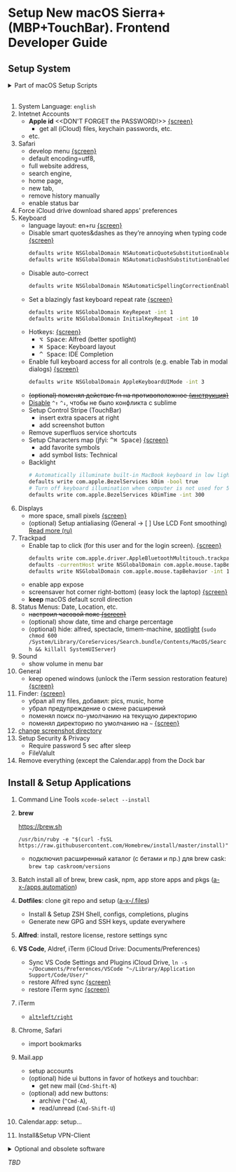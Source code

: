 # Setup New macOS Sierra+ (MBP+TouchBar). Frontend Developer Guide

## Setup System

<details><summary>Part of macOS Setup Scripts</summary>

```sh
# Save screenshots to the desktop
defaults write com.apple.screencapture location -string "${HOME}/Desktop"

# Save screenshots in PNG format (other options: BMP, GIF, JPG, PDF, TIFF)
defaults write com.apple.screencapture type -string "png"

# Hide all desktop icons because who need 'em'
defaults write com.apple.finder CreateDesktop -bool false

# Disable shadow in screenshots
defaults write com.apple.screencapture disable-shadow -bool true

# Enable subpixel font rendering on non-Apple LCDs
defaults write NSGlobalDomain AppleFontSmoothing -int 2

# Finder: show all filename extensions
defaults write NSGlobalDomain AppleShowAllExtensions -bool true

# Finder: show status bar
defaults write com.apple.finder ShowStatusBar -bool true

# Finder: show path bar
defaults write com.apple.finder ShowPathbar -bool true

# Show the ~/Library folder
chflags nohidden ~/Library


# When performing a search, search the current folder by default
defaults write com.apple.finder FXDefaultSearchScope -string "SCcf"

# Disable the warning when changing a file extension
defaults write com.apple.finder FXEnableExtensionChangeWarning -bool false


# Avoid creating .DS_Store files on network volumes
defaults write com.apple.desktopservices DSDontWriteNetworkStores -bool true


# Wipe all (default) app icons from the Dock
# This is only really useful when setting up a new Mac, or if you don’t use
# the Dock to launch apps.
#defaults write com.apple.dock persistent-apps -array

# Add iOS Simulator to Launchpad
sudo ln -sf "/Applications/Xcode.app/Contents/Developer/Applications/iOS Simulator.app" "/Applications/iOS Simulator.app"


# Hot corners
# Possible values:
#  0: no-op
#  2: Mission Control
#  3: Show application windows
#  4: Desktop
#  5: Start screen saver
#  6: Disable screen saver
#  7: Dashboard
# 10: Put display to sleep
# 11: Launchpad
# 12: Notification Center

# Bottom Right screen corner → Put to sleep
defaults write com.apple.dock wvous-br-corner -int 10
defaults write com.apple.dock wvous-br-modifier -int 0

Safari

# Privacy: don’t send search queries to Apple
defaults write com.apple.Safari UniversalSearchEnabled -bool false
defaults write com.apple.Safari SuppressSearchSuggestions -bool true

# Press Tab to highlight each item on a web page
defaults write com.apple.Safari WebKitTabToLinksPreferenceKey -bool true
defaults write com.apple.Safari com.apple.Safari.ContentPageGroupIdentifier.WebKit2TabsToLinks -bool true

# Show the full URL in the address bar (note: this still hides the scheme)
defaults write com.apple.Safari ShowFullURLInSmartSearchField -bool true

# Set Safari’s home page to `about:blank` for faster loading
defaults write com.apple.Safari HomePage -string "about:blank"


# Allow hitting the Backspace key to go to the previous page in history
defaults write com.apple.Safari com.apple.Safari.ContentPageGroupIdentifier.WebKit2BackspaceKeyNavigationEnabled -bool true

# Enable Safari’s debug menu
defaults write com.apple.Safari IncludeInternalDebugMenu -bool true

# Enable the Develop menu and the Web Inspector in Safari
defaults write com.apple.Safari IncludeDevelopMenu -bool true
defaults write com.apple.Safari WebKitDeveloperExtrasEnabledPreferenceKey -bool true
defaults write com.apple.Safari com.apple.Safari.ContentPageGroupIdentifier.WebKit2DeveloperExtrasEnabled -bool true



Photos.app
# Prevent Photos from opening automatically when devices are plugged in
defaults -currentHost write com.apple.ImageCapture disableHotPlug -bool true
```

> Thanks to [paulirish/dotfiles/.osx](https://github.com/paulirish/dotfiles/blob/master/.osx)

</details><br/>

1. System Language: `english`
1. Intetnet Accounts
    - **Apple id** \<\<DON'T FORGET the PASSWORD!\>\> [{screen}](https://yadi.sk/i/d5eq5p5Y3YgeSV)
        - get all (iCloud) files, keychain passwords, etc.
    - etc.
1. Safari
    - develop menu [{screen}](https://yadi.sk/i/69dKCzIw3S5HCC)
    - default encoding=utf8,
    - full website address,
    - search engine,
    - home page,
    - new tab,
    - remove history manually
    - enable status bar
1. Force iCloud drive download shared apps' preferences
1. Keyboard
    - language layout: en+ru [{screen}](https://yadi.sk/i/zx1JRutv3S5Gmp)
    - Disable smart quotes&dashes as they’re annoying when typing code  [{screen}](https://yadi.sk/i/UAWynEU_3S5GtJ)
        ```sh
        defaults write NSGlobalDomain NSAutomaticQuoteSubstitutionEnabled -bool false
        defaults write NSGlobalDomain NSAutomaticDashSubstitutionEnabled -bool false
        ```
    - Disable auto-correct
        ```sh
        defaults write NSGlobalDomain NSAutomaticSpellingCorrectionEnabled -bool false
        ```
    - Set a blazingly fast keyboard repeat rate [{screen}](https://yadi.sk/i/UZuseCDe3S5Gu3)
        ```sh
        defaults write NSGlobalDomain KeyRepeat -int 1
        defaults write NSGlobalDomain InitialKeyRepeat -int 10
        ```
    - Hotkeys: [{screen}]((https://yadi.sk/i/AcdJEyzNj36xN))
        - <kbd>⌥ Space</kbd>: Alfred (better spotlight)
        - <kbd>⌘ Space</kbd>: Keyboard layout
        - <kbd>^ Space</kbd>: IDE Completion
    - Enable full keyboard access for all controls (e.g. enable Tab in modal dialogs) [{screen}](https://yadi.sk/i/qePZ1XxD3S5Guf)
        ```sh
        defaults write NSGlobalDomain AppleKeyboardUIMode -int 3
        ```
    - ~~(optional) поменял действие fn на противоположное [{инструкция}](http://bit.ly/1NkgP1q)~~
    - [Disable](http://bit.ly/1JZy7Ph) `^↑` `^↓`, чтобы не было конфликта с sublime
    - Setup Control Stripe (TouchBar)
        - insert extra spacers at right
        - add screenshot button
    - Remove superfluos service shortcuts
    - Setup Characters map (jfyi: <kbd>^⌘ Space</kbd>) [{screen}](https://yadi.sk/i/d5eq5p5Y3YgeSV)
        - add favorite symbols
        - add symbol lists: Technical
    - Backlight
        ```sh
        # Automatically illuminate built-in MacBook keyboard in low light
        defaults write com.apple.BezelServices kDim -bool true
        # Turn off keyboard illumination when computer is not used for 5 minutes
        defaults write com.apple.BezelServices kDimTime -int 300
        ```
1. Displays
    - more space, small pixels [{screen}](https://yadi.sk/i/bNpoXBxt3S5Gkq)
    - (optional) Setup antialiasing (General -> [ ] Use LCD Font smoothing) [Read more (ru)](http://macdaily.me/howto/font-smoothing-in-mac-os-x/)
1. Trackpad
    - Enable tap to click (for this user and for the login screen). [{screen}](https://yadi.sk/i/q3N1rnpm3S5Gnm)
        ```sh
        defaults write com.apple.driver.AppleBluetoothMultitouch.trackpad Clicking -bool true
        defaults -currentHost write NSGlobalDomain com.apple.mouse.tapBehavior -int 1
        defaults write NSGlobalDomain com.apple.mouse.tapBehavior -int 1
        ```
    - enable app expose
    - screensaver hot corner right-bottom) (easy lock the laptop) [{screen}](https://yadi.sk/i/UcSwdANP3YggDC)
    - **keep** macOS default scroll direction
1. Status Menus: Date, Location, etc.
    - ~~настроил часовой пояс [{screen}](https://yadi.sk/i/m3geA1yo3S5GnC)~~
    - (optional) show date, time and charge percentage
    - (optional) hide: alfred, spectacle, timem-machine, [spotlight](http://bit.ly/1OhUkeC)
        (`sudo chmod 600 /System/Library/CoreServices/Search.bundle/Contents/MacOS/Search && killall SystemUIServer`)
1. Sound
    - show volume in menu bar
1. General
    - keep opened windows (unlock the iTerm session restoration feature) [{screen}](https://yadi.sk/i/5rCOe9Vq3S5H7T)
1. Finder: [{screen}](https://yadi.sk/i/3GwnQnl63Ygnv2)
    - убрал all my files, добавил: pics, music, home
    - убрал предупреждение о смене расширений
    - поменял поиск по-умолчанию на текущую директорию
    - поменял директорию по умолчанию на `~` [{screen}](https://yadi.sk/i/Z_fSDAys3YgnVJ)
1. [change screenshot directory](https://gist.github.com/a-x-/6a14f9522a8295d6c25abb008ac66d50)
1. Setup Security & Privacy
    - Require password 5 sec after sleep
    - FileValult
1. Remove everything (except the Calendar.app) from the Dock bar

## Install & Setup Applications

1. Command Line Tools `xcode-select --install`
1. **brew**

    https://brew.sh

    `/usr/bin/ruby -e "$(curl -fsSL https://raw.githubusercontent.com/Homebrew/install/master/install)"`

    - подключил расширенный каталог (с бетами и пр.) для brew cask: `brew tap caskroom/versions`
1. Batch install all of brew, brew cask, npm, app store apps and pkgs ([a-x-/apps automation](https://github.com/a-x-/apps))
1. **Dotfiles**: clone git repo and setup ([a-x-/.files](https://github.com/a-x-/.files))
    - Install & Setup ZSH Shell, configs, completions, plugins
    - Generate new GPG and SSH keys, update everywhere
1. **Alfred**: install, restore license, restore settings sync
1. **VS Code**, Aldref, iTerm (iCloud Drive: Documents/Preferences)
    - Sync VS Code Settings and Plugins
      iCloud Drive, `ln -s ~/Documents/Preferences/VSCode "~/Library/Application Support/Code/User/"`
    - restore Alfred sync [{screen}](https://yadi.sk/i/E0SYuDKt3YiicL)
    - restore iTerm sync [{screen}](https://yadi.sk/i/o1XFs29X3YiiU7)
1. iTerm
    - [`alt+left/right`](https://apple.stackexchange.com/a/218639)
1. Chrome, Safari
    - import bookmarks
1. Mail.app
    - setup accounts
    - (optional) hide ui buttons in favor of hotkeys and touchbar:
        - get new mail (`Cmd-Shift-N`)
    - (optional) add new buttons:
      - archive (`^Cmd-A`),
      - read/unread (`Cmd-Shift-U`)
1. Calendar.app: setup...
1. Install&Setup VPN-Client

<details><summary>Optional and obsolete software</summary>

1. Firefox
    - remove an "allow pasting" in the console

        [Инструкция](http://lifehacker.com/enable-copy-paste-in-web-pages-that-disallow-it-with-a-1601848114):

         - Go to `about:config`
         - Search for `dom.event.clipboardevents.enabled`
         - Double-click it to change the value to "false"
         - Restart ff
    - add a [Copy Link Text](https://addons.mozilla.org/ru/firefox/addon/copy-link-text-4750/) plugin
1. `imagemagic` with correct svg support: `brew install imagemagick --with-librsvg`
1. Java
    - java8 ([manual](https://nda.ya.ru/3QxPTe))
    - java6 for webstorm ([download](https://support.apple.com/kb/DL1572?viewlocale=en_US&locale=en_US))
1. WebStorm
    - re-activate license. [см. подробнее](https://nda.ya.ru/3QxXtH)
    - re-apply settings (HOW TO DO IT SAFELY?)
1. Sublime text: Сделал параметры (настройки, список плагинов, хоткеи) sublime линками из yadisk
    - `ln /Users/invntrm/Library/Application\ Support/Sublime\ Text\ 3/Packages/User/Default\ \(OSX\).sublime-keymap ~/Cloud/Настрои<0306>ки/sublime-hokkeys.json`
    - `ln /Users/invntrm/Library/Application\ Support/Sublime\ Text\ 3/Packages/User/Preferences.sublime-settings  ~/Cloud/Настрои<0306>ки/sublime-setings.json`
    - `ln /Users/invntrm/Library/Application\ Support/Sublime\ Text\ 3/Packages/User/Package\ Control.sublime-settings  ~/Cloud/Настрои<0306>ки/sublime-packages.json`
1. install yandex.disk from the web site, login (it's [brew cask incompatible](//st/DISCSW-5623/))

</details>

_TBD_
